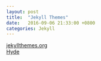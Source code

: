 ```yaml
---
layout: post
title:  "Jekyll Themes"
date:   2016-09-06 21:33:00 +0800
categories: Jekyll
---
```


[jekyllthemes.org](http://jekyllthemes.org/)<br />
[Hyde](https://github.com/poole/hyde)
